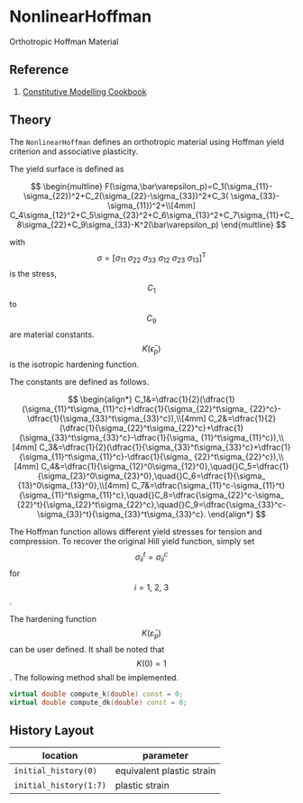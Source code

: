 # NonlinearHoffman

Orthotropic Hoffman Material

## Reference

1. [Constitutive Modelling Cookbook](https://github.com/TLCFEM/constitutive-modelling-cookbook/releases/download/latest/COOKBOOK.pdf)

## Theory

The `NonlinearHoffman` defines an orthotropic material using Hoffman yield criterion and associative plasticity.

The yield surface is defined as

$$
\begin{multline} F(\sigma,\bar\varepsilon_p)=C_1(\sigma_{11}-\sigma_{22})^2+C_2(\sigma_{22}-\sigma_{33})^2+C_3(
\sigma_{33}-\sigma_{11})^2+\\[4mm]
C_4\sigma_{12}^2+C_5\sigma_{23}^2+C_6\sigma_{13}^2+C_7\sigma_{11}+C_8\sigma_{22}+C_9\sigma_{33}-K^2(\bar\varepsilon_p)
\end{multline}
$$

with $$\sigma=[\sigma_{11}~\sigma_{22}~\sigma_{33}~\sigma_{12}~\sigma_{23}~\sigma_{13}]^\mathrm{T}$$ is the stress,
$$C_1$$ to $$C_9$$ are material constants. $$K(\bar\epsilon_p)$$ is the isotropic hardening function.

The constants are defined as follows.

$$
\begin{align*} C_1&=\dfrac{1}{2}(\dfrac{1}{\sigma_{11}^t\sigma_{11}^c}+\dfrac{1}{\sigma_{22}^t\sigma_
{22}^c}-\dfrac{1}{\sigma_{33}^t\sigma_{33}^c}),\\[4mm]
C_2&=\dfrac{1}{2}(\dfrac{1}{\sigma_{22}^t\sigma_{22}^c}+\dfrac{1}{\sigma_{33}^t\sigma_{33}^c}-\dfrac{1}{\sigma_
{11}^t\sigma_{11}^c}),\\[4mm]
C_3&=\dfrac{1}{2}(\dfrac{1}{\sigma_{33}^t\sigma_{33}^c}+\dfrac{1}{\sigma_{11}^t\sigma_{11}^c}-\dfrac{1}{\sigma_
{22}^t\sigma_{22}^c}),\\[4mm]
C_4&=\dfrac{1}{\sigma_{12}^0\sigma_{12}^0},\quad{}C_5=\dfrac{1}{\sigma_{23}^0\sigma_{23}^0},\quad{}C_6=\dfrac{1}{\sigma_
{13}^0\sigma_{13}^0},\\[4mm]
C_7&=\dfrac{\sigma_{11}^c-\sigma_{11}^t}{\sigma_{11}^t\sigma_{11}^c},\quad{}C_8=\dfrac{\sigma_{22}^c-\sigma_
{22}^t}{\sigma_{22}^t\sigma_{22}^c},\quad{}C_9=\dfrac{\sigma_{33}^c-\sigma_{33}^t}{\sigma_{33}^t\sigma_{33}^c}.
\end{align*}
$$

The Hoffman function allows different yield stresses for tension and compression. To recover the original Hill yield
function, simply set $$\sigma_{ii}^t=\sigma_{ii}^c$$ for $$i=1,~2,~3$$.

The hardening function $$K(\bar\varepsilon_p)$$ can be user defined. It shall be noted that $$K(0)=1$$. The following
method shall be implemented.

```cpp
virtual double compute_k(double) const = 0;
virtual double compute_dk(double) const = 0;
```

## History Layout

| location               | parameter                 |
|------------------------|---------------------------|
| `initial_history(0)`   | equivalent plastic strain |
| `initial_history(1:7)` | plastic strain            |
